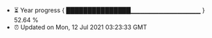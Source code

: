 - ⏳ Year progress { ███████████████▁▁▁▁▁▁▁▁▁▁▁▁▁▁▁ } 52.64 %
- ⏰ Updated on Mon, 12 Jul 2021 03:23:33 GMT


